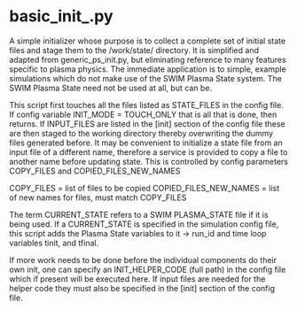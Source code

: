 
# basic_init_.py

A simple initializer whose purpose is to collect a complete set of initial state files and
stage them to the /work/state/ directory. It is simplified and adapted from
generic_ps_init.py, but eliminating reference to many features specific to plasma physics.
 The immediate application is to simple, example simulations which do not make use of the
SWIM Plasma State system. The SWIM Plasma State need not be used at all, but can be.

This script first touches all the files listed as STATE\_FILES in the config file.  If
config variable INIT\_MODE = TOUCH\_ONLY that is all that is done, then returns. If
INPUT\_FILES are listed in the [init] section of the config file these are then staged to
the working directory thereby overwriting the dummy files generated before.  It may be
convenient to initialize a state file from an input file of a different name, therefore a
service is provided to copy a file to another name before updating state.  This is
controlled by config parameters COPY\_FILES and COPIED\_FILES\_NEW\_NAMES

COPY\_FILES = list of files to be copied 
COPIED\_FILES\_NEW\_NAMES = list of new names for files, must match COPY_FILES

The term CURRENT\_STATE refers to a SWIM PLASMA\_STATE file if it is being used.  If a
CURRENT\_STATE is specified in the simulation config file, this script adds the Plasma
State variables to it -> run_id and time loop variables tinit, and tfinal.

If more work needs to be done before the individual components do their own init, one can
specify an INIT\_HELPER\_CODE (full path) in the config file which if present will be
executed here. If input files are needed for the helper code they must also be specified
in the [init] section of the config file.
